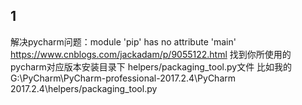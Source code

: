 ## 1
解决pycharm问题：module 'pip' has no attribute 'main'
https://www.cnblogs.com/jackadam/p/9055122.html
找到你所使用的pycharm对应版本安装目录下 helpers/packaging_tool.py文件
比如我的G:\PyCharm\PyCharm-professional-2017.2.4\PyCharm 2017.2.4\helpers/packaging_tool.py
